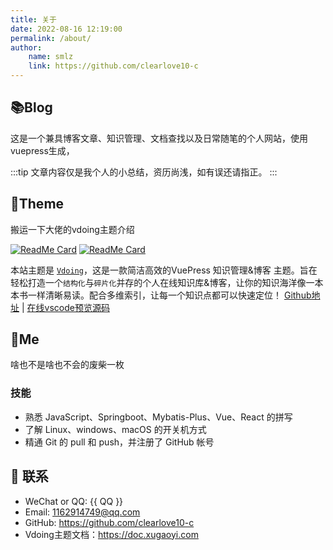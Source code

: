 ```yaml
---
title: 关于
date: 2022-08-16 12:19:00
permalink: /about/
author:
    name: smlz
    link: https://github.com/clearlove10-c
---
```

## 📚Blog
这是一个兼具博客文章、知识管理、文档查找以及日常随笔的个人网站，使用vuepress生成，

:::tip
文章内容仅是我个人的小总结，资历尚浅，如有误还请指正。
:::

## 🎨Theme


搬运一下大佬的vdoing主题介绍

[<img src="https://github-readme-stats.vercel.app/api/pin/?username=xugaoyi&amp;repo=vuepress-theme-vdoing" alt="ReadMe Card" class="no-zoom">](https://github.com/xugaoyi/vuepress-theme-vdoing)
[<img src="https://github-readme-stats.vercel.app/api/pin/?username=xugaoyi&amp;repo=vuepress-theme-vdoing-doc" alt="ReadMe Card" class="no-zoom">](https://doc.xugaoyi.com/)

本站主题是 [`Vdoing`](https://github.com/xugaoyi/vuepress-theme-vdoing)，这是一款简洁高效的VuePress 知识管理&博客 主题。旨在轻松打造一个`结构化`与`碎片化`并存的个人在线知识库&博客，让你的知识海洋像一本本书一样清晰易读。配合多维索引，让每一个知识点都可以快速定位！ [Github地址](https://github.com/xugaoyi/vuepress-theme-vdoing) | [在线vscode预览源码](https://github1s.com/xugaoyi/vuepress-theme-vdoing)

## 🐼Me
啥也不是啥也不会的废柴一枚

### 技能
* 熟悉 JavaScript、Springboot、Mybatis-Plus、Vue、React 的拼写
* 了解 Linux、windows、macOS 的开关机方式
* 精通 Git 的 pull 和 push，并注册了 GitHub 帐号




## :email: 联系

- WeChat or QQ: <a :href="qqUrl" class='qq'>{{ QQ }}</a>
- Email:  <a href="mailto:1162914749@qq.com">1162914749@qq.com</a>
- GitHub: <https://github.com/clearlove10-c>
- Vdoing主题文档：<https://doc.xugaoyi.com>

<script>
  export default {
    data(){
      return {
        QQ: '1162914749',
        qqUrl: `tencent://message/?uin=${this.QQ}&Site=&Menu=yes`
      }
    },
    mounted(){
      const flag =  navigator.userAgent.match(/(phone|pad|pod|iPhone|iPod|ios|iPad|Android|Mobile|BlackBerry|IEMobile|MQQBrowser|JUC|Fennec|wOSBrowser|BrowserNG|WebOS|Symbian|Windows Phone)/i);
      if(flag){
        this.qqUrl = `mqqwpa://im/chat?chat_type=wpa&uin=${this.QQ}&version=1&src_type=web&web_src=oicqzone.com`
      }
    }
  }
</script>

